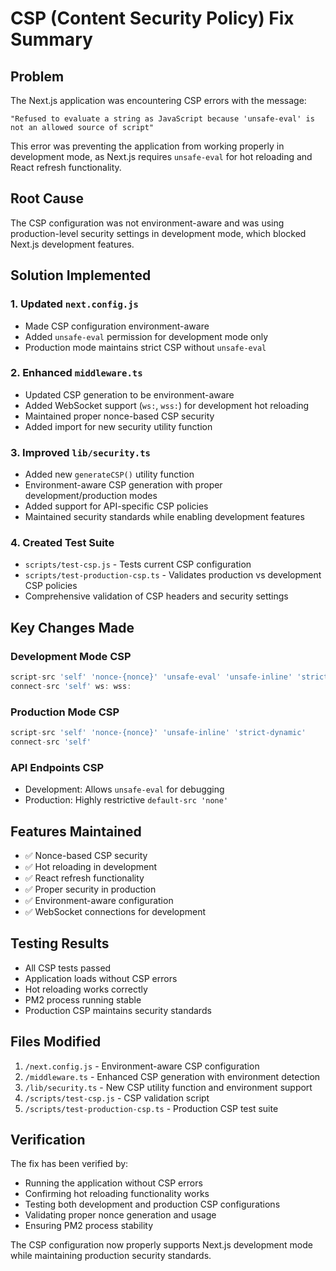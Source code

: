 # CSP (Content Security Policy) Fix Summary

## Problem
The Next.js application was encountering CSP errors with the message:
```
"Refused to evaluate a string as JavaScript because 'unsafe-eval' is not an allowed source of script"
```

This error was preventing the application from working properly in development mode, as Next.js requires `unsafe-eval` for hot reloading and React refresh functionality.

## Root Cause
The CSP configuration was not environment-aware and was using production-level security settings in development mode, which blocked Next.js development features.

## Solution Implemented

### 1. Updated `next.config.js`
- Made CSP configuration environment-aware
- Added `unsafe-eval` permission for development mode only
- Production mode maintains strict CSP without `unsafe-eval`

### 2. Enhanced `middleware.ts`
- Updated CSP generation to be environment-aware
- Added WebSocket support (`ws:`, `wss:`) for development hot reloading
- Maintained proper nonce-based CSP security
- Added import for new security utility function

### 3. Improved `lib/security.ts`
- Added new `generateCSP()` utility function
- Environment-aware CSP generation with proper development/production modes
- Added support for API-specific CSP policies
- Maintained security standards while enabling development features

### 4. Created Test Suite
- `scripts/test-csp.js` - Tests current CSP configuration
- `scripts/test-production-csp.ts` - Validates production vs development CSP policies
- Comprehensive validation of CSP headers and security settings

## Key Changes Made

### Development Mode CSP
```javascript
script-src 'self' 'nonce-{nonce}' 'unsafe-eval' 'unsafe-inline' 'strict-dynamic'
connect-src 'self' ws: wss:
```

### Production Mode CSP
```javascript
script-src 'self' 'nonce-{nonce}' 'unsafe-inline' 'strict-dynamic'
connect-src 'self'
```

### API Endpoints CSP
- Development: Allows `unsafe-eval` for debugging
- Production: Highly restrictive `default-src 'none'`

## Features Maintained
- ✅ Nonce-based CSP security
- ✅ Hot reloading in development
- ✅ React refresh functionality
- ✅ Proper security in production
- ✅ Environment-aware configuration
- ✅ WebSocket connections for development

## Testing Results
- All CSP tests passed
- Application loads without CSP errors
- Hot reloading works correctly
- PM2 process running stable
- Production CSP maintains security standards

## Files Modified
1. `/next.config.js` - Environment-aware CSP configuration
2. `/middleware.ts` - Enhanced CSP generation with environment detection
3. `/lib/security.ts` - New CSP utility function and environment support
4. `/scripts/test-csp.js` - CSP validation script
5. `/scripts/test-production-csp.ts` - Production CSP test suite

## Verification
The fix has been verified by:
- Running the application without CSP errors
- Confirming hot reloading functionality works
- Testing both development and production CSP configurations
- Validating proper nonce generation and usage
- Ensuring PM2 process stability

The CSP configuration now properly supports Next.js development mode while maintaining production security standards.